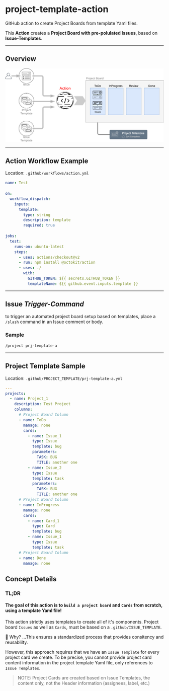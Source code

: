 # project-template-action

GitHub action to create Project Boards from template Yaml files.

This **Action** creates a **Project Board with pre-polulated Issues**, based on **Issue-Templates**.

---

## Overview 

![overview](docs/images/pb-action.png)

---

## Action Workflow Example

Location: `.github/workflows/action.yml`

```Yaml
name: Test

on:
  workflow_dispatch:
    inputs:
      template:
        type: string
        description: template
        required: true

jobs:
  test:
    runs-on: ubuntu-latest
    steps:
      - uses: actions/checkout@v2
      - run: npm install @octokit/action
      - uses: ./
        with:
          GITHUB_TOKEN: ${{ secrets.GITHUB_TOKEN }}
          templateName: ${{ github.event.inputs.template }}

```

---

## Issue *Trigger-Command*

to trigger an automated project board setup based on templates, place a `/slash` command in an Issue comment or body.

### Sample

```bash
/project prj-template-a
```

---

## Project Template Sample

Location: `.github/PROJECT_TEMPLATE/prj-template-a.yml`

```Yaml
---
projects:
  - name: Project_1
    description: Test Project 
    columns:
      # Project Board Column  
      - name: ToDo
        manage: none
        cards:
          - name: Issue_1
            type: Issue
            template: bug
            parameters:
              TASK: BUG
              TITLE: another one
          - name: Issue_2
            type: Issue
            template: task
            parameters:
              TASK: BUG
              TITLE: another one
      # Project Board Column  
      - name: InProgress
        manage: none
        cards:
          - name: Card_1
            type: Card
            template: bug
          - name: Issue_1
            type: Issue
            template: task
      # Project Board Column  
      - name: Done
        manage: none

```

## Concept Details

### TL;DR

#### The goal of this action is to **`build a project board`** and `Cards` from scratch, using a template Yaml file!

This action strictly uses templates to create all of it's components. Project board `Issues` as well as `Cards`, must be based on a `.github/ISSUE_TEMPLATE`.

 :thinking: Why? ...This ensures a standardized process that provides consitency and reusablilty.

However, this approach requires that we have an `Issue Template` for every project card we create.
To be precise, you cannot provide project card  content information in the project template Yaml file, only references to `Issue Templates`.

> NOTE: Project Cards are created based on Issue Templates, the content only, not the Header information (assignees, label, etc.)
